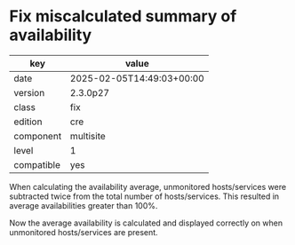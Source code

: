 [//]: # (werk v2)
# Fix miscalculated summary of availability

key        | value
---------- | ---
date       | 2025-02-05T14:49:03+00:00
version    | 2.3.0p27
class      | fix
edition    | cre
component  | multisite
level      | 1
compatible | yes

When calculating the availability average, unmonitored hosts/services were subtracted twice from the total number of hosts/services.
This resulted in average availabilities greater than 100%.

Now the average availability is calculated and displayed correctly on when unmonitored hosts/services are present.
